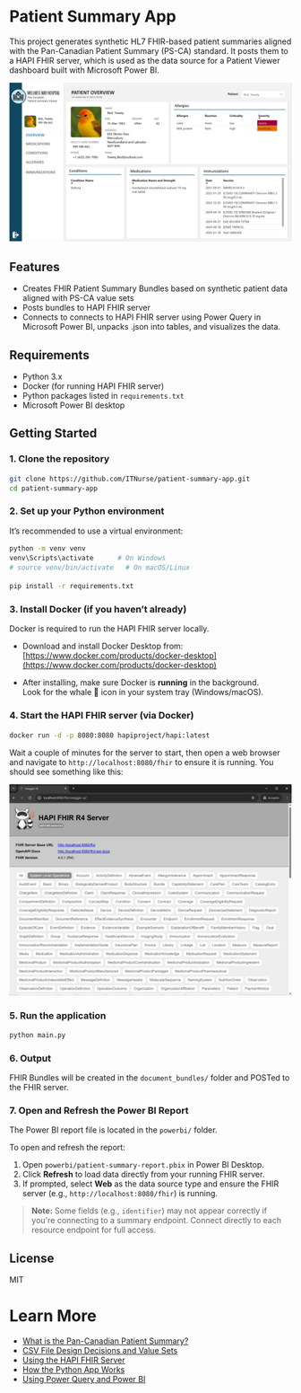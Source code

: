 # Patient Summary App

This project generates synthetic HL7 FHIR-based patient summaries aligned with the Pan-Canadian Patient Summary (PS-CA) standard. It posts them to a HAPI FHIR server, which is used as the data source for a Patient Viewer dashboard built with Microsoft Power BI.

![Screenshot of Patient Viewer dashboard built with Microsoft Power BI](docs/images/patient-summary-viewer-screenshot.jpg)

## Features
- Creates FHIR Patient Summary Bundles based on synthetic patient data aligned with PS-CA value sets
- Posts bundles to HAPI FHIR server
- Connects to connects to HAPI FHIR server using Power Query in Microsoft Power BI, unpacks .json into tables, and visualizes the data.

## Requirements
- Python 3.x
- Docker (for running HAPI FHIR server)
- Python packages listed in `requirements.txt`
- Microsoft Power BI desktop

## Getting Started

### 1. Clone the repository

```bash
git clone https://github.com/ITNurse/patient-summary-app.git
cd patient-summary-app
```

### 2. Set up your Python environment

It’s recommended to use a virtual environment:

```bash
python -m venv venv
venv\Scripts\activate      # On Windows
# source venv/bin/activate   # On macOS/Linux

pip install -r requirements.txt
```

### 3. Install Docker (if you haven’t already)

Docker is required to run the HAPI FHIR server locally.

- Download and install Docker Desktop from:  
  [https://www.docker.com/products/docker-desktop](https://www.docker.com/products/docker-desktop)

- After installing, make sure Docker is **running** in the background.  
  Look for the whale 🐳 icon in your system tray (Windows/macOS).

### 4. Start the HAPI FHIR server (via Docker)

```bash
docker run -d -p 8080:8080 hapiproject/hapi:latest
```
Wait a couple of minutes for the server to start, then open a web browser and navigate to `http://localhost:8080/fhir` to ensure it is running. You should see something like this:

![Screenshot of HAPI FHIR server landing page](docs/images/hapi-fhir-localhost.jpg)


### 5. Run the application

```bash
python main.py
```

### 6. Output

FHIR Bundles will be created in the `document_bundles/` folder and POSTed to the FHIR server.

### 7. Open and Refresh the Power BI Report

The Power BI report file is located in the `powerbi/` folder.

To open and refresh the report:

1. Open `powerbi/patient-summary-report.pbix` in Power BI Desktop.
2. Click **Refresh** to load data directly from your running FHIR server.
3. If prompted, select **Web** as the data source type and ensure the FHIR server (e.g., `http://localhost:8080/fhir`) is running.

> **Note:** Some fields (e.g., `identifier`) may not appear correctly if you're connecting to a summary endpoint. Connect directly to each resource endpoint for full access.

## License
MIT

# Learn More

- [What is the Pan-Canadian Patient Summary?](docs/pan-canadian-patient-summary.md)
- [CSV File Design Decisions and Value Sets](docs/csv-design-and-value-sets.md)
- [Using the HAPI FHIR Server](docs/hapi-server.md)
- [How the Python App Works](docs/python-pipeline.md)
- [Using Power Query and Power BI](docs/power-query-bi.md)

